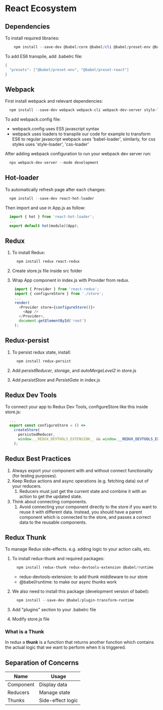 # React Ecosystem

## Dependencies

To install required libraries:

```powershell
    npm install --save-dev @babel/core @babel/cli @babel/preset-env @babel/preset-react
```

To add ES6 transpile, add .babelrc file:

```powershell
{
  "presets": ["@babel/preset-env", "@babel/preset-react"]
}
```

## Webpack

First install webpack and relevant dependencies:

```powershell
  npm install --save-dev webpack webpack-cli webpack-dev-server style-loader css-loader babel-loader
```

To add webpack.config file:

- webpack.config uses ES5 javascript syntax
- webpack uses loaders to transpile our code for example to transform ES6 to regular javascript webpack uses 'babel-loader', similarly, for css styles uses 'style-loader', 'css-loader'

After adding webpack configuration to run your webpack dev server run:

```powershell
  npx webpack-dev-server --mode development
```

## Hot-loader

To automatically refresh page after each changes:

```powershell
  npm install --save-dev react-hot-loader
```

Then import and use in App.js as follow:

```javascript
  import { hot } from 'react-hot-loader';
  ...
  export default hot(module)(App);
```

## Redux

1. To install Redux:

   ```powershell
     npm install redux react-redux
   ```

2. Create store.js file inside src folder
3. Wrap App component in index.js with Provider from redux.

   ```javascript
    import { Provider } from 'react-redux';
    import { configureStore } from './store';
    ...
    render(
      <Provider store={configureStore()}>
        <App />
      </Provider>,
      document.getElementById('root')
    );
   ```

## Redux-persist

1. To persist redux state, install:

   ```powershell
     npm install redux-persist
   ```

2. Add *persistReducer*, *storage*, and *autoMergeLevel2* in store.js
3. Add *persistStore* and *PersistGate* in index.js

## Redux Dev Tools

To connect your app to Redux Dev Tools, configureStore like this inside store.js:

```javascript
  ...
  export const configureStore = () =>
    createStore(
      persistedReducer,
      window.__REDUX_DEVTOOLS_EXTENSION__ && window.__REDUX_DEVTOOLS_EXTENSION__()
    );
```

## Redux Best Practices

1. Always export your component with and without connect functionality (for testing purposes).
2. Keep Redux actions and async operations (e.g. fetching data) out of your reducers.
   1. Reducers must just get the current state and combine it with an action to get the updated state.
3. Think about connecting components.
   1. Avoid connecting your component directly to the store if you want to reuse it with different data. Instead, you should have a parent component which is connected to the store, and passes a correct data to the reusable components.

## Redux Thunk

To manage Redux side-effects. e.g. adding logic to your action calls, etc.

1. To install redux-thunk and required packages:

   ```powershell
     npm install redux-thunk redux-devtools-extension @babel/runtime
   ```

   - redux-devtools-extension: to add thunk middleware to our store
   - @babel/runtime: to make our async thunks work

2. We also need to install this package (development version of babel):

   ```powershell
     npm install --save-dev @babel/plugin-transform-runtime
   ```

3. Add "plugins" section to your .babelrc file
4. Modify store.js file

### What is a Thunk

In redux a **thunk** is a function that returns another function which contains the actual logic that we want to perform when it is triggered.  

## Separation of Concerns

| Name      | Usage
|-----------|-------------------|
|Component  |Display data       |
|Reducers   |Manage state       |
|Thunks     |Side-effect logic  |
